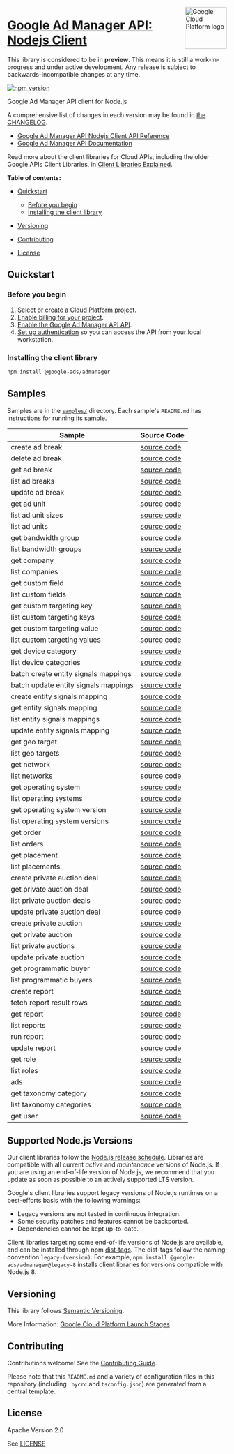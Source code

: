 [//]: # "This README.md file is auto-generated, all changes to this file will be lost."
[//]: # "The comments you see below are used to generate those parts of the template in later states."
<img src="https://avatars2.githubusercontent.com/u/2810941?v=3&s=96" alt="Google Cloud Platform logo" title="Google Cloud Platform" align="right" height="96" width="96"/>

# [Google Ad Manager API: Nodejs Client][homepage]

This library is considered to be in **preview**. This means it is still a
work-in-progress and under active development. Any release is subject to
backwards-incompatible changes at any time.

[![npm version](https://img.shields.io/npm/v/@google-ads/admanager.svg)](https://www.npmjs.org/package/@google-ads/admanager)

Google Ad Manager API client for Node.js

[//]: # "partials.introduction"

A comprehensive list of changes in each version may be found in
[the CHANGELOG][homepage_changelog].

* [Google Ad Manager API Nodejs Client API Reference](https://cloud.google.com/nodejs/docs/reference/admanager/latest)
* [Google Ad Manager API Documentation](https://developers.google.com/ad-manager/api/beta)

Read more about the client libraries for Cloud APIs, including the older
Google APIs Client Libraries, in [Client Libraries Explained][explained].

[explained]: https://cloud.google.com/apis/docs/client-libraries-explained

**Table of contents:**

* [Quickstart](#quickstart)
  * [Before you begin](#before-you-begin)
  * [Installing the client library](#installing-the-client-library)

* [Versioning](#versioning)
* [Contributing](#contributing)
* [License](#license)

## Quickstart
### Before you begin

1.  [Select or create a Cloud Platform project][projects].
1.  [Enable billing for your project][billing].
1.  [Enable the Google Ad Manager API API][enable_api].
1.  [Set up authentication][auth] so you can access the
    API from your local workstation.
### Installing the client library

```bash
npm install @google-ads/admanager
```

[//]: # "partials.body"

## Samples

Samples are in the [`samples/`][homepage_samples] directory. Each sample's `README.md` has instructions for running its sample.

| Sample                      | Source Code                       |
| --------------------------- | --------------------------------- |
| create ad break | [source code](https://github.com/googleapis/google-cloud-node/blob/main/packages/google-ads-admanager/samples/generated/v1/ad_break_service.create_ad_break.js) |
| delete ad break | [source code](https://github.com/googleapis/google-cloud-node/blob/main/packages/google-ads-admanager/samples/generated/v1/ad_break_service.delete_ad_break.js) |
| get ad break | [source code](https://github.com/googleapis/google-cloud-node/blob/main/packages/google-ads-admanager/samples/generated/v1/ad_break_service.get_ad_break.js) |
| list ad breaks | [source code](https://github.com/googleapis/google-cloud-node/blob/main/packages/google-ads-admanager/samples/generated/v1/ad_break_service.list_ad_breaks.js) |
| update ad break | [source code](https://github.com/googleapis/google-cloud-node/blob/main/packages/google-ads-admanager/samples/generated/v1/ad_break_service.update_ad_break.js) |
| get ad unit | [source code](https://github.com/googleapis/google-cloud-node/blob/main/packages/google-ads-admanager/samples/generated/v1/ad_unit_service.get_ad_unit.js) |
| list ad unit sizes | [source code](https://github.com/googleapis/google-cloud-node/blob/main/packages/google-ads-admanager/samples/generated/v1/ad_unit_service.list_ad_unit_sizes.js) |
| list ad units | [source code](https://github.com/googleapis/google-cloud-node/blob/main/packages/google-ads-admanager/samples/generated/v1/ad_unit_service.list_ad_units.js) |
| get bandwidth group | [source code](https://github.com/googleapis/google-cloud-node/blob/main/packages/google-ads-admanager/samples/generated/v1/bandwidth_group_service.get_bandwidth_group.js) |
| list bandwidth groups | [source code](https://github.com/googleapis/google-cloud-node/blob/main/packages/google-ads-admanager/samples/generated/v1/bandwidth_group_service.list_bandwidth_groups.js) |
| get company | [source code](https://github.com/googleapis/google-cloud-node/blob/main/packages/google-ads-admanager/samples/generated/v1/company_service.get_company.js) |
| list companies | [source code](https://github.com/googleapis/google-cloud-node/blob/main/packages/google-ads-admanager/samples/generated/v1/company_service.list_companies.js) |
| get custom field | [source code](https://github.com/googleapis/google-cloud-node/blob/main/packages/google-ads-admanager/samples/generated/v1/custom_field_service.get_custom_field.js) |
| list custom fields | [source code](https://github.com/googleapis/google-cloud-node/blob/main/packages/google-ads-admanager/samples/generated/v1/custom_field_service.list_custom_fields.js) |
| get custom targeting key | [source code](https://github.com/googleapis/google-cloud-node/blob/main/packages/google-ads-admanager/samples/generated/v1/custom_targeting_key_service.get_custom_targeting_key.js) |
| list custom targeting keys | [source code](https://github.com/googleapis/google-cloud-node/blob/main/packages/google-ads-admanager/samples/generated/v1/custom_targeting_key_service.list_custom_targeting_keys.js) |
| get custom targeting value | [source code](https://github.com/googleapis/google-cloud-node/blob/main/packages/google-ads-admanager/samples/generated/v1/custom_targeting_value_service.get_custom_targeting_value.js) |
| list custom targeting values | [source code](https://github.com/googleapis/google-cloud-node/blob/main/packages/google-ads-admanager/samples/generated/v1/custom_targeting_value_service.list_custom_targeting_values.js) |
| get device category | [source code](https://github.com/googleapis/google-cloud-node/blob/main/packages/google-ads-admanager/samples/generated/v1/device_category_service.get_device_category.js) |
| list device categories | [source code](https://github.com/googleapis/google-cloud-node/blob/main/packages/google-ads-admanager/samples/generated/v1/device_category_service.list_device_categories.js) |
| batch create entity signals mappings | [source code](https://github.com/googleapis/google-cloud-node/blob/main/packages/google-ads-admanager/samples/generated/v1/entity_signals_mapping_service.batch_create_entity_signals_mappings.js) |
| batch update entity signals mappings | [source code](https://github.com/googleapis/google-cloud-node/blob/main/packages/google-ads-admanager/samples/generated/v1/entity_signals_mapping_service.batch_update_entity_signals_mappings.js) |
| create entity signals mapping | [source code](https://github.com/googleapis/google-cloud-node/blob/main/packages/google-ads-admanager/samples/generated/v1/entity_signals_mapping_service.create_entity_signals_mapping.js) |
| get entity signals mapping | [source code](https://github.com/googleapis/google-cloud-node/blob/main/packages/google-ads-admanager/samples/generated/v1/entity_signals_mapping_service.get_entity_signals_mapping.js) |
| list entity signals mappings | [source code](https://github.com/googleapis/google-cloud-node/blob/main/packages/google-ads-admanager/samples/generated/v1/entity_signals_mapping_service.list_entity_signals_mappings.js) |
| update entity signals mapping | [source code](https://github.com/googleapis/google-cloud-node/blob/main/packages/google-ads-admanager/samples/generated/v1/entity_signals_mapping_service.update_entity_signals_mapping.js) |
| get geo target | [source code](https://github.com/googleapis/google-cloud-node/blob/main/packages/google-ads-admanager/samples/generated/v1/geo_target_service.get_geo_target.js) |
| list geo targets | [source code](https://github.com/googleapis/google-cloud-node/blob/main/packages/google-ads-admanager/samples/generated/v1/geo_target_service.list_geo_targets.js) |
| get network | [source code](https://github.com/googleapis/google-cloud-node/blob/main/packages/google-ads-admanager/samples/generated/v1/network_service.get_network.js) |
| list networks | [source code](https://github.com/googleapis/google-cloud-node/blob/main/packages/google-ads-admanager/samples/generated/v1/network_service.list_networks.js) |
| get operating system | [source code](https://github.com/googleapis/google-cloud-node/blob/main/packages/google-ads-admanager/samples/generated/v1/operating_system_service.get_operating_system.js) |
| list operating systems | [source code](https://github.com/googleapis/google-cloud-node/blob/main/packages/google-ads-admanager/samples/generated/v1/operating_system_service.list_operating_systems.js) |
| get operating system version | [source code](https://github.com/googleapis/google-cloud-node/blob/main/packages/google-ads-admanager/samples/generated/v1/operating_system_version_service.get_operating_system_version.js) |
| list operating system versions | [source code](https://github.com/googleapis/google-cloud-node/blob/main/packages/google-ads-admanager/samples/generated/v1/operating_system_version_service.list_operating_system_versions.js) |
| get order | [source code](https://github.com/googleapis/google-cloud-node/blob/main/packages/google-ads-admanager/samples/generated/v1/order_service.get_order.js) |
| list orders | [source code](https://github.com/googleapis/google-cloud-node/blob/main/packages/google-ads-admanager/samples/generated/v1/order_service.list_orders.js) |
| get placement | [source code](https://github.com/googleapis/google-cloud-node/blob/main/packages/google-ads-admanager/samples/generated/v1/placement_service.get_placement.js) |
| list placements | [source code](https://github.com/googleapis/google-cloud-node/blob/main/packages/google-ads-admanager/samples/generated/v1/placement_service.list_placements.js) |
| create private auction deal | [source code](https://github.com/googleapis/google-cloud-node/blob/main/packages/google-ads-admanager/samples/generated/v1/private_auction_deal_service.create_private_auction_deal.js) |
| get private auction deal | [source code](https://github.com/googleapis/google-cloud-node/blob/main/packages/google-ads-admanager/samples/generated/v1/private_auction_deal_service.get_private_auction_deal.js) |
| list private auction deals | [source code](https://github.com/googleapis/google-cloud-node/blob/main/packages/google-ads-admanager/samples/generated/v1/private_auction_deal_service.list_private_auction_deals.js) |
| update private auction deal | [source code](https://github.com/googleapis/google-cloud-node/blob/main/packages/google-ads-admanager/samples/generated/v1/private_auction_deal_service.update_private_auction_deal.js) |
| create private auction | [source code](https://github.com/googleapis/google-cloud-node/blob/main/packages/google-ads-admanager/samples/generated/v1/private_auction_service.create_private_auction.js) |
| get private auction | [source code](https://github.com/googleapis/google-cloud-node/blob/main/packages/google-ads-admanager/samples/generated/v1/private_auction_service.get_private_auction.js) |
| list private auctions | [source code](https://github.com/googleapis/google-cloud-node/blob/main/packages/google-ads-admanager/samples/generated/v1/private_auction_service.list_private_auctions.js) |
| update private auction | [source code](https://github.com/googleapis/google-cloud-node/blob/main/packages/google-ads-admanager/samples/generated/v1/private_auction_service.update_private_auction.js) |
| get programmatic buyer | [source code](https://github.com/googleapis/google-cloud-node/blob/main/packages/google-ads-admanager/samples/generated/v1/programmatic_buyer_service.get_programmatic_buyer.js) |
| list programmatic buyers | [source code](https://github.com/googleapis/google-cloud-node/blob/main/packages/google-ads-admanager/samples/generated/v1/programmatic_buyer_service.list_programmatic_buyers.js) |
| create report | [source code](https://github.com/googleapis/google-cloud-node/blob/main/packages/google-ads-admanager/samples/generated/v1/report_service.create_report.js) |
| fetch report result rows | [source code](https://github.com/googleapis/google-cloud-node/blob/main/packages/google-ads-admanager/samples/generated/v1/report_service.fetch_report_result_rows.js) |
| get report | [source code](https://github.com/googleapis/google-cloud-node/blob/main/packages/google-ads-admanager/samples/generated/v1/report_service.get_report.js) |
| list reports | [source code](https://github.com/googleapis/google-cloud-node/blob/main/packages/google-ads-admanager/samples/generated/v1/report_service.list_reports.js) |
| run report | [source code](https://github.com/googleapis/google-cloud-node/blob/main/packages/google-ads-admanager/samples/generated/v1/report_service.run_report.js) |
| update report | [source code](https://github.com/googleapis/google-cloud-node/blob/main/packages/google-ads-admanager/samples/generated/v1/report_service.update_report.js) |
| get role | [source code](https://github.com/googleapis/google-cloud-node/blob/main/packages/google-ads-admanager/samples/generated/v1/role_service.get_role.js) |
| list roles | [source code](https://github.com/googleapis/google-cloud-node/blob/main/packages/google-ads-admanager/samples/generated/v1/role_service.list_roles.js) |
| ads | [source code](https://github.com/googleapis/google-cloud-node/blob/main/packages/google-ads-admanager/samples/generated/v1/snippet_metadata_google.ads.admanager.v1.json) |
| get taxonomy category | [source code](https://github.com/googleapis/google-cloud-node/blob/main/packages/google-ads-admanager/samples/generated/v1/taxonomy_category_service.get_taxonomy_category.js) |
| list taxonomy categories | [source code](https://github.com/googleapis/google-cloud-node/blob/main/packages/google-ads-admanager/samples/generated/v1/taxonomy_category_service.list_taxonomy_categories.js) |
| get user | [source code](https://github.com/googleapis/google-cloud-node/blob/main/packages/google-ads-admanager/samples/generated/v1/user_service.get_user.js) |


## Supported Node.js Versions

Our client libraries follow the [Node.js release schedule](https://github.com/nodejs/release#release-schedule).
Libraries are compatible with all current _active_ and _maintenance_ versions of
Node.js.
If you are using an end-of-life version of Node.js, we recommend that you update
as soon as possible to an actively supported LTS version.

Google's client libraries support legacy versions of Node.js runtimes on a
best-efforts basis with the following warnings:

* Legacy versions are not tested in continuous integration.
* Some security patches and features cannot be backported.
* Dependencies cannot be kept up-to-date.

Client libraries targeting some end-of-life versions of Node.js are available, and
can be installed through npm [dist-tags](https://docs.npmjs.com/cli/dist-tag).
The dist-tags follow the naming convention `legacy-(version)`.
For example, `npm install @google-ads/admanager@legacy-8` installs client libraries
for versions compatible with Node.js 8.

## Versioning

This library follows [Semantic Versioning](http://semver.org/).

More Information: [Google Cloud Platform Launch Stages][launch_stages]

[launch_stages]: https://cloud.google.com/terms/launch-stages

## Contributing

Contributions welcome! See the [Contributing Guide](https://github.com/googleapis/google-cloud-node/blob/main/packages/google-ads-admanager/CONTRIBUTING.md).

Please note that this `README.md`
and a variety of configuration files in this repository (including `.nycrc` and `tsconfig.json`)
are generated from a central template.

## License

Apache Version 2.0

See [LICENSE](https://github.com/googleapis/google-cloud-node/blob/main/packages/google-ads-admanager/LICENSE)

[shell_img]: https://gstatic.com/cloudssh/images/open-btn.png
[projects]: https://console.cloud.google.com/project
[billing]: https://support.google.com/cloud/answer/6293499#enable-billing
[enable_api]: https://console.cloud.google.com/flows/enableapi?apiid=admanager.googleapis.com
[auth]: https://cloud.google.com/docs/authentication/external/set-up-adc-local
[homepage_samples]: https://github.com/googleapis/google-cloud-node/blob/main/packages/google-ads-admanager/samples
[homepage_changelog]: https://github.com/googleapis/google-cloud-node/blob/main/packages/google-ads-admanager/CHANGELOG.md
[homepage]: https://github.com/googleapis/google-cloud-node/blob/main/packages/google-ads-admanager
